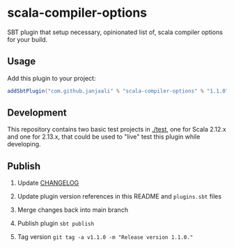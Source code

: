 # scala-compiler-options

SBT plugin that setup necessary, opinionated list of, scala compiler options for your build.

## Usage

Add this plugin to your project:

```sbt
addSbtPlugin("com.github.janjaali" % "scala-compiler-options" % "1.1.0")
```

## Development

This repository contains two basic test projects in [./test](./test), one for Scala 2.12.x and one for 2.13.x, that could be used to "live" test this plugin while developing.

## Publish

1. Update [CHANGELOG](./CHANGELOG.md)

2. Update plugin version references in this README and `plugins.sbt` files

3. Merge changes back into main branch

4. Publish plugin `sbt publish`

5. Tag version `git tag -a v1.1.0 -m "Release version 1.1.0."`
